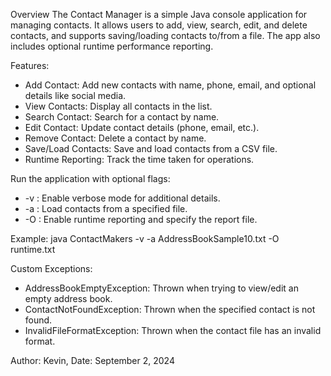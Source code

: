 Overview
The Contact Manager is a simple Java console application for managing contacts. It allows users to add, view, search, edit, and delete contacts, and supports saving/loading contacts to/from a file. The app also includes optional runtime performance reporting.

Features:

- Add Contact: Add new contacts with name, phone, email, and optional details like social media.
- View Contacts: Display all contacts in the list.
- Search Contact: Search for a contact by name.
- Edit Contact: Update contact details (phone, email, etc.).
- Remove Contact: Delete a contact by name.
- Save/Load Contacts: Save and load contacts from a CSV file.
- Runtime Reporting: Track the time taken for operations.

Run the application with optional flags:

- -v : Enable verbose mode for additional details.
- -a <filename> : Load contacts from a specified file.
- -O <filename> : Enable runtime reporting and specify the report file.

Example:
java ContactMakers -v -a AddressBookSample10.txt -O runtime.txt

Custom Exceptions:

- AddressBookEmptyException: Thrown when trying to view/edit an empty address book.
- ContactNotFoundException: Thrown when the specified contact is not found.
- InvalidFileFormatException: Thrown when the contact file has an invalid format.


Author: Kevin,
Date: September 2, 2024